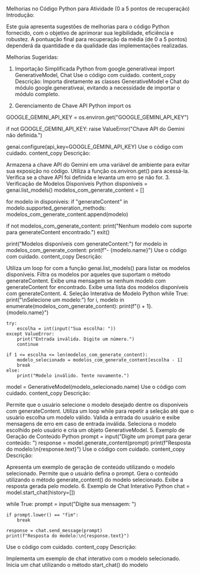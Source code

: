 Melhorias no Código Python para Atividade (0 a 5 pontos de recuperação)
Introdução:

Este guia apresenta sugestões de melhorias para o código Python fornecido, com o objetivo de aprimorar sua legibilidade, eficiência e robustez. A pontuação final para recuperação da média (de 0 a 5 pontos) dependerá da quantidade e da qualidade das implementações realizadas.

Melhorias Sugeridas:

1. Importação Simplificada
Python
from google.generativeai import GenerativeModel, Chat
Use o código com cuidado.
content_copy
Descrição: Importa diretamente as classes GenerativeModel e Chat do módulo google.generativeai, evitando a necessidade de importar o módulo completo.

2. Gerenciamento de Chave API
Python
import os

GOOGLE_GEMINI_API_KEY = os.environ.get("GOOGLE_GEMINI_API_KEY")

if not GOOGLE_GEMINI_API_KEY:
    raise ValueError("Chave API do Gemini não definida.")

genai.configure(api_key=GOOGLE_GEMINI_API_KEY)
Use o código com cuidado.
content_copy
Descrição:

Armazena a chave API do Gemini em uma variável de ambiente para evitar sua exposição no código.
Utiliza a função os.environ.get() para acessá-la.
Verifica se a chave API foi definida e levanta um erro se não for.
3. Verificação de Modelos Disponíveis
Python
disponiveis = genai.list_models()
modelos_com_generate_content = []

for modelo in disponiveis:
    if "generateContent" in modelo.supported_generation_methods:
        modelos_com_generate_content.append(modelo)

if not modelos_com_generate_content:
    print("Nenhum modelo com suporte para generateContent encontrado.")
    exit()

print("Modelos disponíveis com generateContent:")
for modelo in modelos_com_generate_content:
    print(f"- {modelo.name}")
Use o código com cuidado.
content_copy
Descrição:

Utiliza um loop for com a função genai.list_models() para listar os modelos disponíveis.
Filtra os modelos por aqueles que suportam o método generateContent.
Exibe uma mensagem se nenhum modelo com generateContent for encontrado.
Exibe uma lista dos modelos disponíveis com generateContent.
4. Seleção Interativa de Modelo
Python
while True:
    print("\nSelecione um modelo:")
    for i, modelo in enumerate(modelos_com_generate_content):
        print(f"{i + 1}. {modelo.name}")

    try:
        escolha = int(input("Sua escolha: "))
    except ValueError:
        print("Entrada inválida. Digite um número.")
        continue

    if 1 <= escolha <= len(modelos_com_generate_content):
        modelo_selecionado = modelos_com_generate_content[escolha - 1]
        break
    else:
        print("Modelo inválido. Tente novamente.")

model = GenerativeModel(modelo_selecionado.name)
Use o código com cuidado.
content_copy
Descrição:

Permite que o usuário selecione o modelo desejado dentre os disponíveis com generateContent.
Utiliza um loop while para repetir a seleção até que o usuário escolha um modelo válido.
Valida a entrada do usuário e exibe mensagens de erro em caso de entrada inválida.
Seleciona o modelo escolhido pelo usuário e cria um objeto GenerativeModel.
5. Exemplo de Geração de Conteúdo
Python
prompt = input("Digite um prompt para gerar conteúdo: ")
response = model.generate_content(prompt)
print(f"Resposta do modelo:\n{response.text}")
Use o código com cuidado.
content_copy
Descrição:

Apresenta um exemplo de geração de conteúdo utilizando o modelo selecionado.
Permite que o usuário defina o prompt.
Gera o conteúdo utilizando o método generate_content() do modelo selecionado.
Exibe a resposta gerada pelo modelo.
6. Exemplo de Chat Interativo
Python
chat = model.start_chat(history=[])

while True:
    prompt = input("Digite sua mensagem: ")

    if prompt.lower() == "fim":
        break

    response = chat.send_message(prompt)
    print(f"Resposta do modelo:\n{response.text}")
Use o código com cuidado.
content_copy
Descrição:

Implementa um exemplo de chat interativo com o modelo selecionado.
Inicia um chat utilizando o método start_chat() do modelo
